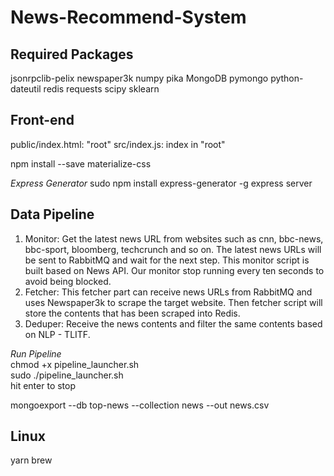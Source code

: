 # News-Recommend-System

## Required Packages
jsonrpclib-pelix
newspaper3k
numpy
pika
MongoDB pymongo
python-dateutil
redis
requests
scipy
sklearn <br>

## Front-end
public/index.html: "root"
src/index.js: index in "root"

npm install --save materialize-css


*Express Generator*
sudo npm install express-generator -g
express server

## Data Pipeline

1. Monitor: Get the latest news URL from websites such as cnn, bbc-news, bbc-sport, bloomberg, techcrunch and so on. The latest news URLs will be sent to RabbitMQ and wait for the next step. This monitor script is built based on News API. Our monitor stop running every ten seconds to avoid being blocked. <br>
2. Fetcher: This fetcher part can receive news URLs from RabbitMQ and uses Newspaper3k to scrape the target website. Then fetcher script will store the contents that has been scraped into Redis. <br>
3. Deduper: Receive the news contents and filter the same contents based on NLP - TLITF. <br>

*Run Pipeline* <br>
chmod +x pipeline_launcher.sh <br>
sudo ./pipeline_launcher.sh <br>
hit enter to stop <br>

mongoexport --db top-news --collection news --out news.csv


## Linux
yarn
brew
